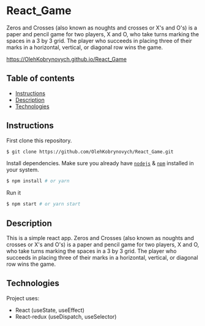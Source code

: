 # React_Game

Zeros and Crosses (also known as noughts and crosses or X's and O's) is a paper and pencil game for two players, X and O, who take turns marking the spaces in a 3 by 3 grid. The player who succeeds in placing three of their marks in a horizontal, vertical, or diagonal row wins the game.

https://OlehKobrynovych.github.io/React_Game


## Table of contents
* [Instructions](#Instructions)
* [Description](#Description)
* [Technologies](#Technologies)


## Instructions

First clone this repository.
```bash
$ git clone https://github.com/OlehKobrynovych/React_Game.git
```

Install dependencies. Make sure you already have [`nodejs`](https://nodejs.org/en/) & [`npm`](https://www.npmjs.com/) installed in your system.
```bash
$ npm install # or yarn
```

Run it
```bash
$ npm start # or yarn start
```

## Description
This is a simple react app. Zeros and Crosses (also known as noughts and crosses or X's and O's) is a paper and pencil game for two players, X and O, who take turns marking the spaces in a 3 by 3 grid. The player who succeeds in placing three of their marks in a horizontal, vertical, or diagonal row wins the game.


## Technologies
Project uses:
* React (useState, useEffect)
* React-redux (useDispatch, useSelector)